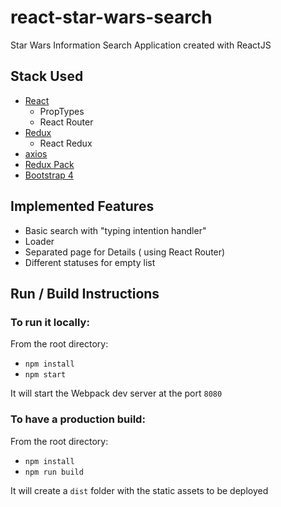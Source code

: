 # react-star-wars-search

Star Wars Information Search Application created with ReactJS

## Stack Used

- [React](https://reactjs.org/)
  - PropTypes
  - React Router
- [Redux](https://redux.js.org/)
  - React Redux
- [axios](https://github.com/axios/axios)
- [Redux Pack](https://github.com/lelandrichardson/redux-pack)
- [Bootstrap 4](https://getbootstrap.com/)

## Implemented Features

- Basic search with "typing intention handler"
- Loader
- Separated page for Details ( using React Router)
- Different statuses for empty list

## Run / Build Instructions

### To run it locally:

From the root directory:

- `npm install`
- `npm start`

It will start the Webpack dev server at the port `8080`

### To have a production build:

From the root directory:

- `npm install`
- `npm run build`

It will create a `dist` folder with the static assets to be deployed
